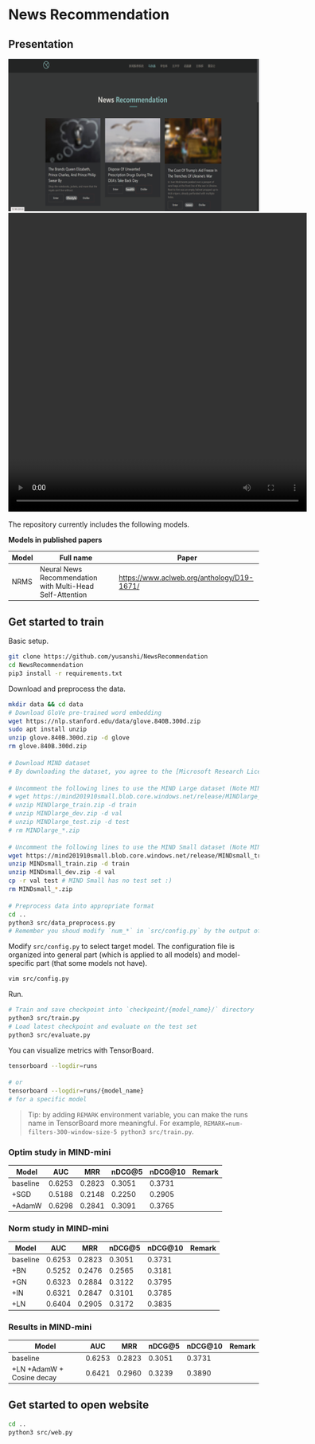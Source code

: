 # News Recommendation

## Presentation
![](demo/Web.png)
<video src="demo/demo.mp4" width="600px" height="600px" controls="controls"></video>


The repository currently includes the following models.

**Models in published papers**

| Model     | Full name                                                                 | Paper                                              |
| --------- | ------------------------------------------------------------------------- | -------------------------------------------------- |
| NRMS      | Neural News Recommendation with Multi-Head Self-Attention                 | https://www.aclweb.org/anthology/D19-1671/         |


## Get started to train

Basic setup.

```bash
git clone https://github.com/yusanshi/NewsRecommendation
cd NewsRecommendation
pip3 install -r requirements.txt
```

Download and preprocess the data.

```bash
mkdir data && cd data
# Download GloVe pre-trained word embedding
wget https://nlp.stanford.edu/data/glove.840B.300d.zip
sudo apt install unzip
unzip glove.840B.300d.zip -d glove
rm glove.840B.300d.zip

# Download MIND dataset
# By downloading the dataset, you agree to the [Microsoft Research License Terms](https://go.microsoft.com/fwlink/?LinkID=206977). For more detail about the dataset, see https://msnews.github.io/.

# Uncomment the following lines to use the MIND Large dataset (Note MIND Large test set doesn't have labels, see #11)
# wget https://mind201910small.blob.core.windows.net/release/MINDlarge_train.zip https://mind201910small.blob.core.windows.net/release/MINDlarge_dev.zip https://mind201910small.blob.core.windows.net/release/MINDlarge_test.zip
# unzip MINDlarge_train.zip -d train
# unzip MINDlarge_dev.zip -d val
# unzip MINDlarge_test.zip -d test
# rm MINDlarge_*.zip

# Uncomment the following lines to use the MIND Small dataset (Note MIND Small doesn't have a test set, so we just copy the validation set as test set :)
wget https://mind201910small.blob.core.windows.net/release/MINDsmall_train.zip https://mind201910small.blob.core.windows.net/release/MINDsmall_dev.zip
unzip MINDsmall_train.zip -d train
unzip MINDsmall_dev.zip -d val
cp -r val test # MIND Small has no test set :)
rm MINDsmall_*.zip

# Preprocess data into appropriate format
cd ..
python3 src/data_preprocess.py
# Remember you shoud modify `num_*` in `src/config.py` by the output of `src/data_preprocess.py`
```

Modify `src/config.py` to select target model. The configuration file is organized into general part (which is applied to all models) and model-specific part (that some models not have).

```bash
vim src/config.py
```

Run.

```bash
# Train and save checkpoint into `checkpoint/{model_name}/` directory
python3 src/train.py
# Load latest checkpoint and evaluate on the test set
python3 src/evaluate.py
```

You can visualize metrics with TensorBoard.

```bash
tensorboard --logdir=runs

# or
tensorboard --logdir=runs/{model_name}
# for a specific model
```

> Tip: by adding `REMARK` environment variable, you can make the runs name in TensorBoard more meaningful. For example, `REMARK=num-filters-300-window-size-5 python3 src/train.py`.


### Optim study in MIND-mini

| Model     | AUC | MRR | nDCG@5 | nDCG@10 | Remark |
| --------- | --- | --- | ------ | ------- | ------ |
| baseline  | 0.6253    |   0.2823   |     0.3051   |   0.3731      |        |
| +SGD      |   0.5188   |    0.2148  |    0.2250    |     0.2905     |        |
| +AdamW      |   0.6298   |    0.2841  |    0.3091    |     0.3765     |        |


### Norm study in MIND-mini

| Model     | AUC | MRR | nDCG@5 | nDCG@10 | Remark |
| --------- | --- | --- | ------ | ------- | ------ |
| baseline  | 0.6253    |   0.2823   |     0.3051   |   0.3731      |        |
| +BN      |   0.5252   |    0.2476  |    0.2565    |     0.3181     |        |
| +GN     |    0.6323 |  0.2884   |   0.3122     |    0.3795     |        |
| +IN       | 0.6321    |  0.2847   |    0.3101     |    0.3785     |        |
| +LN       | 0.6404    |  0.2905   |    0.3172     |    0.3835     |        |


### Results in MIND-mini
| Model     | AUC | MRR | nDCG@5 | nDCG@10 | Remark |
| --------- | --- | --- | ------ | ------- | ------ |
| baseline  | 0.6253    |   0.2823   |     0.3051   |   0.3731      |        |
| +LN  +AdamW  + Cosine decay   | 0.6421    |  0.2960   |    0.3239     |    0.3890     |        |



## Get started to open website
```bash
cd ..
python3 src/web.py
```
